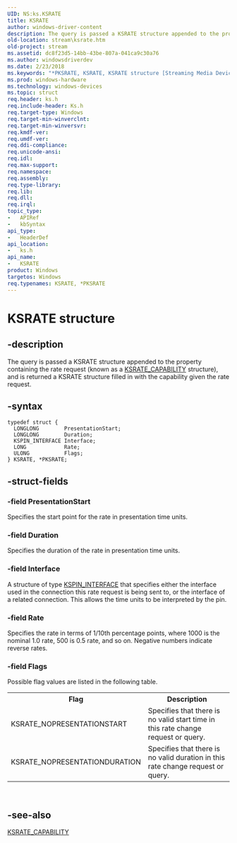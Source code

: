 ```yaml
---
UID: NS:ks.KSRATE
title: KSRATE
author: windows-driver-content
description: The query is passed a KSRATE structure appended to the property containing the rate request (known as a KSRATE_CAPABILITY structure), and is returned a KSRATE structure filled in with the capability given the rate request.
old-location: stream\ksrate.htm
old-project: stream
ms.assetid: dc8f23d5-14bb-43be-807a-041ca9c30a76
ms.author: windowsdriverdev
ms.date: 2/23/2018
ms.keywords: "*PKSRATE, KSRATE, KSRATE structure [Streaming Media Devices], PKSRATE, PKSRATE structure pointer [Streaming Media Devices], ks-struct_a47aa4cc-ff36-4a02-bd68-63c7ed450279.xml, ks/KSRATE, ks/PKSRATE, stream.ksrate"
ms.prod: windows-hardware
ms.technology: windows-devices
ms.topic: struct
req.header: ks.h
req.include-header: Ks.h
req.target-type: Windows
req.target-min-winverclnt: 
req.target-min-winversvr: 
req.kmdf-ver: 
req.umdf-ver: 
req.ddi-compliance: 
req.unicode-ansi: 
req.idl: 
req.max-support: 
req.namespace: 
req.assembly: 
req.type-library: 
req.lib: 
req.dll: 
req.irql: 
topic_type:
-	APIRef
-	kbSyntax
api_type:
-	HeaderDef
api_location:
-	ks.h
api_name:
-	KSRATE
product: Windows
targetos: Windows
req.typenames: KSRATE, *PKSRATE
---
```


# KSRATE structure


## -description


The query is passed a KSRATE structure appended to the property containing the rate request (known as a <a href="..\ks\ns-ks-ksrate_capability.md">KSRATE_CAPABILITY</a> structure), and is returned a KSRATE structure filled in with the capability given the rate request.


## -syntax


````
typedef struct {
  LONGLONG        PresentationStart;
  LONGLONG        Duration;
  KSPIN_INTERFACE Interface;
  LONG            Rate;
  ULONG           Flags;
} KSRATE, *PKSRATE;
````


## -struct-fields




### -field PresentationStart

Specifies the start point for the rate in presentation time units.


### -field Duration

Specifies the duration of the rate in presentation time units.


### -field Interface

A structure of type <a href="https://msdn.microsoft.com/library/windows/hardware/ff563537">KSPIN_INTERFACE</a> that specifies either the interface used in the connection this rate request is being sent to, or the interface of a related connection. This allows the time units to be interpreted by the pin.


### -field Rate

Specifies the rate in terms of 1/10th percentage points, where 1000 is the nominal 1.0 rate, 500 is 0.5 rate, and so on. Negative numbers indicate reverse rates.


### -field Flags

Possible flag values are listed in the following table.

<table>
<tr>
<th>Flag</th>
<th>Description</th>
</tr>
<tr>
<td>
KSRATE_NOPRESENTATIONSTART

</td>
<td>
Specifies that there is no valid start time in this rate change request or query.

</td>
</tr>
<tr>
<td>
KSRATE_NOPRESENTATIONDURATION

</td>
<td>
Specifies that there is no valid duration in this rate change request or query.

</td>
</tr>
</table>
 


## -see-also

<a href="..\ks\ns-ks-ksrate_capability.md">KSRATE_CAPABILITY</a>



 

 


